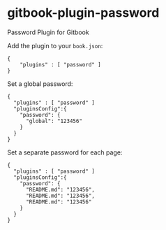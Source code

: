 # gitbook-plugin-password

Password Plugin for Gitbook

Add the plugin to your `book.json`:

```
{
	"plugins" : [ "password" ]
}		
```

Set a global password:

```
{
  "plugins" : [ "password" ]
  "pluginsConfig":{
    "password": {
      "global": "123456"
    }
  }
}
```


Set a separate password for each page:

```
{
  "plugins" : [ "password" ]
  "pluginsConfig":{
    "password": {
      "README.md": "123456",
      "README.md": "123456",
      "README.md": "123456"
    }
  }
}
